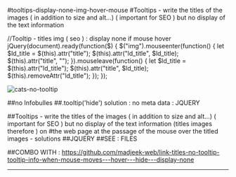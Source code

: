 #tooltips-display-none-img-hover-mouse
#Tooltips - write the titles of the images ( in addition to size and alt...) ( important for SEO ) but no display of the text information

//Tooltip - titles img ( seo ) : display none if mouse hover
    jQuery(document).ready(function($) {
      $("img").mouseenter(function() {
          let $ld_title = $(this).attr("title");
          $(this).attr("ld_title", $ld_title);
          $(this).attr("title", "");
      }).mouseleave(function() {
          let $ld_title = $(this).attr("ld_title");
          $(this).attr("title", $ld_title);
          $(this).removeAttr("ld_title");
      });
  });

![cats-no-tooltip](https://user-images.githubusercontent.com/83957788/174462019-bdbf9f6d-db8b-48bc-a1f0-2908ed6fe5dd.jpg)

##no Infobulles
##.tooltip('hide') solution : no meta data : JQUERY


##Tooltips - write the titles of the images ( in addition to size and alt...) ( important for SEO ) but no display of the text information (titles images therefore ) on #the web page at the passage of the mouse over the titled images - solutions
##JQUERY
##SEE : FILES

##COMBO WITH : https://github.com/madjeek-web/link-titles-no-tooltip-tooltip-info-when-mouse-moves---hover---hide---display-none
___
